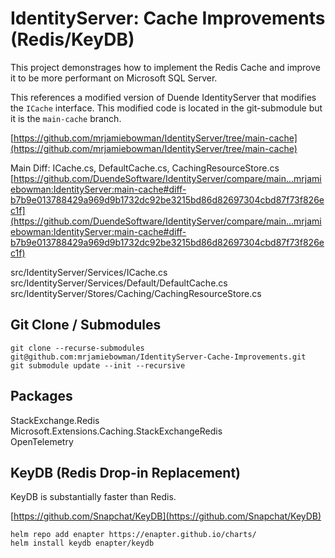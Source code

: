 ﻿# IdentityServer: Cache Improvements (Redis/KeyDB)
This project demonstrages how to implement the Redis Cache and improve it to be more performant on Microsoft SQL Server.   

This references a modified version of Duende IdentityServer that modifies the `ICache` interface. This modified code is located in the git-submodule but it is the `main-cache` branch.   

[https://github.com/mrjamiebowman/IdentityServer/tree/main-cache](https://github.com/mrjamiebowman/IdentityServer/tree/main-cache)   

Main Diff: ICache.cs, DefaultCache.cs, CachingResourceStore.cs
[https://github.com/DuendeSoftware/IdentityServer/compare/main...mrjamiebowman:IdentityServer:main-cache#diff-b7b9e013788429a969d9b1732dc92be3215bd86d82697304cbd87f73f826ec1f](https://github.com/DuendeSoftware/IdentityServer/compare/main...mrjamiebowman:IdentityServer:main-cache#diff-b7b9e013788429a969d9b1732dc92be3215bd86d82697304cbd87f73f826ec1f)   

src/IdentityServer/Services/ICache.cs   
src/IdentityServer/Services/Default/DefaultCache.cs   
src/IdentityServer/Stores/Caching/CachingResourceStore.cs   

## Git Clone / Submodules
`git clone --recurse-submodules git@github.com:mrjamiebowman/IdentityServer-Cache-Improvements.git`   
`git submodule update --init --recursive`   


## Packages
StackExchange.Redis   
Microsoft.Extensions.Caching.StackExchangeRedis   
OpenTelemetry   

## KeyDB (Redis Drop-in Replacement)
KeyDB is substantially faster than Redis.   

[https://github.com/Snapchat/KeyDB](https://github.com/Snapchat/KeyDB)   

```console
helm repo add enapter https://enapter.github.io/charts/
helm install keydb enapter/keydb
```
